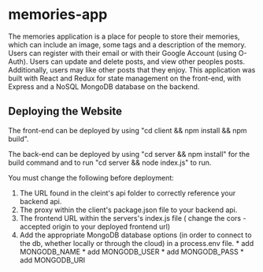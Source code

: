 # memories-app

The memories application is a place for people to store their memories, which can include an image, some tags and a description of the memory. Users can register 
with their email or with their Google Account (using O-Auth). Users can update and delete posts, and view other peoples posts. Additionally, users may like other posts
that they enjoy. This application was built with React and Redux for state management on the front-end, with Express and a NoSQL MongoDB database on the backend. 

## Deploying the Website

The front-end can be deployed by using "cd client && npm install && npm build".
  
The back-end can be deployed  by using "cd server && npm install" for the build command and to run "cd server && node index.js" to run.

You must change the following before deployment: 
  1. The URL found in the cleint's api folder to correctly reference your backend api.
  2. The proxy within the client's package.json file to your backend api.
  3. The frontend URL within the servers's index.js file ( change the cors - accepted origin to your deployed frontend url)
  4. Add the appropriate MongoDB database options (in order to connect to the db, whether locally or through the cloud) in a process.env file.
    * add MONGODB_NAME
    * add MONGODB_USER
    * add MONGODB_PASS
    * add MONGODB_URI

    
  
